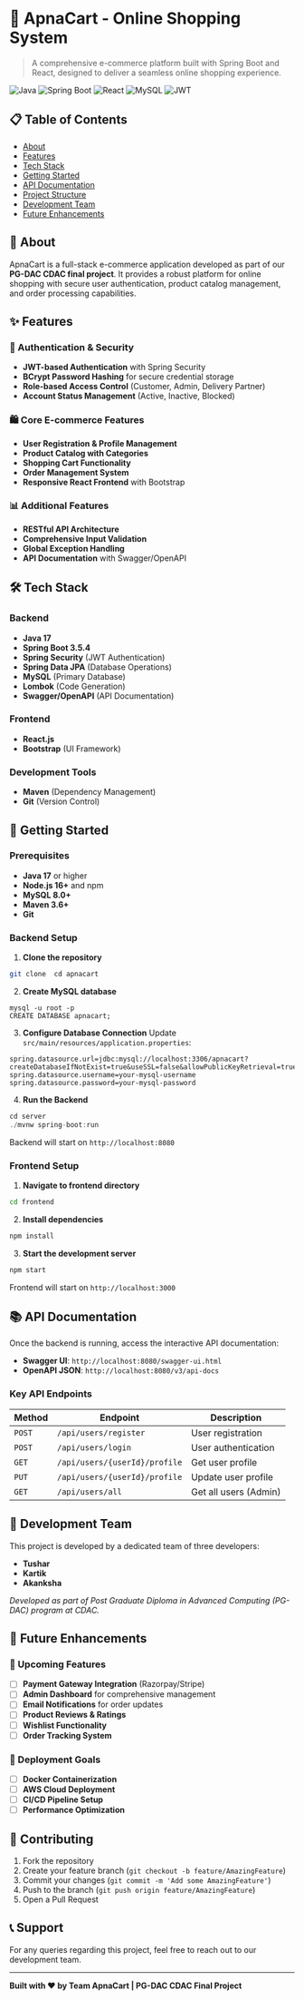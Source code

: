 # 🛒 ApnaCart - Online Shopping System

> A comprehensive e-commerce platform built with Spring Boot and React, designed to deliver a seamless online shopping experience.

![Java](https://img.shields.io/badge/Java-17-orange?style=flat-square&logo=java)
![Spring Boot](https://img.shields.io/badge/Spring%20Boot-3.5.4-brightgreen?style=flat-square&logo=spring)
![React](https://img.shields.io/badge/React-Frontend-blue?style=flat-square&logo=react)
![MySQL](https://img.shields.io/badge/MySQL-Database-blue?style=flat-square&logo=mysql)
![JWT](https://img.shields.io/badge/JWT-Authentication-black?style=flat-square&logo=jsonwebtokens)

## 📋 Table of Contents
- [About](#about)
- [Features](#features)
- [Tech Stack](#tech-stack)
- [Getting Started](#getting-started)
- [API Documentation](#api-documentation)
- [Project Structure](#project-structure)
- [Development Team](#development-team)
- [Future Enhancements](#future-enhancements)

## 🎯 About

ApnaCart is a full-stack e-commerce application developed as part of our **PG-DAC CDAC final project**. It provides a robust platform for online shopping with secure user authentication, product catalog management, and order processing capabilities.

## ✨ Features

### 🔐 Authentication & Security
- **JWT-based Authentication** with Spring Security
- **BCrypt Password Hashing** for secure credential storage
- **Role-based Access Control** (Customer, Admin, Delivery Partner)
- **Account Status Management** (Active, Inactive, Blocked)

### 🛍️ Core E-commerce Features
- **User Registration & Profile Management**
- **Product Catalog with Categories**
- **Shopping Cart Functionality**
- **Order Management System**
- **Responsive React Frontend** with Bootstrap

### 📊 Additional Features
- **RESTful API Architecture**
- **Comprehensive Input Validation**
- **Global Exception Handling**
- **API Documentation** with Swagger/OpenAPI

## 🛠️ Tech Stack

### Backend
- **Java 17**
- **Spring Boot 3.5.4**
- **Spring Security** (JWT Authentication)
- **Spring Data JPA** (Database Operations)
- **MySQL** (Primary Database)
- **Lombok** (Code Generation)
- **Swagger/OpenAPI** (API Documentation)

### Frontend
- **React.js**
- **Bootstrap** (UI Framework)

### Development Tools
- **Maven** (Dependency Management)
- **Git** (Version Control)

## 🚀 Getting Started

### Prerequisites
- **Java 17** or higher
- **Node.js 16+** and npm
- **MySQL 8.0+**
- **Maven 3.6+**
- **Git**

### Backend Setup

1. **Clone the repository**
```bash
git clone  cd apnacart
```
2. **Create MySQL database**
```mysql
mysql -u root -p 
CREATE DATABASE apnacart;
```

3. **Configure Database Connection**
Update `src/main/resources/application.properties`:
```properties
spring.datasource.url=jdbc:mysql://localhost:3306/apnacart?createDatabaseIfNotExist=true&useSSL=false&allowPublicKeyRetrieval=true spring.datasource.username=your-mysql-username spring.datasource.password=your-mysql-password
```

4. **Run the Backend**
```java
cd server 
./mvnw spring-boot:run
```
Backend will start on `http://localhost:8080`

### Frontend Setup

1. **Navigate to frontend directory**
```bash
cd frontend
```

2. **Install dependencies**
```bash
npm install
```

3. **Start the development server**
```bash
npm start
```
Frontend will start on `http://localhost:3000`

## 📚 API Documentation

Once the backend is running, access the interactive API documentation:

- **Swagger UI**: `http://localhost:8080/swagger-ui.html`
- **OpenAPI JSON**: `http://localhost:8080/v3/api-docs`

### Key API Endpoints

| Method | Endpoint | Description |
|--------|----------|-------------|
| `POST` | `/api/users/register` | User registration |
| `POST` | `/api/users/login` | User authentication |
| `GET` | `/api/users/{userId}/profile` | Get user profile |
| `PUT` | `/api/users/{userId}/profile` | Update user profile |
| `GET` | `/api/users/all` | Get all users (Admin) |


## 👥 Development Team

This project is developed by a dedicated team of three developers:

- **Tushar**
- **Kartik**   
- **Akanksha** 

*Developed as part of Post Graduate Diploma in Advanced Computing (PG-DAC) program at CDAC.*

## 🔮 Future Enhancements

### 🎯 Upcoming Features
- [ ] **Payment Gateway Integration** (Razorpay/Stripe)
- [ ] **Admin Dashboard** for comprehensive management
- [ ] **Email Notifications** for order updates
- [ ] **Product Reviews & Ratings**
- [ ] **Wishlist Functionality**
- [ ] **Order Tracking System**

### 🚀 Deployment Goals
- [ ] **Docker Containerization**
- [ ] **AWS Cloud Deployment**
- [ ] **CI/CD Pipeline Setup**
- [ ] **Performance Optimization**

## 🤝 Contributing

1. Fork the repository
2. Create your feature branch (`git checkout -b feature/AmazingFeature`)
3. Commit your changes (`git commit -m 'Add some AmazingFeature'`)
4. Push to the branch (`git push origin feature/AmazingFeature`)
5. Open a Pull Request

## 📞 Support

For any queries regarding this project, feel free to reach out to our development team.

---

**Built with ❤️ by Team ApnaCart | PG-DAC CDAC Final Project**
